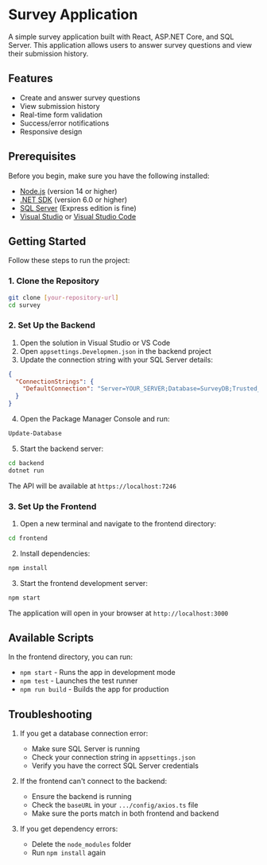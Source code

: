 # Survey Application

A simple survey application built with React, ASP.NET Core, and SQL Server. This application allows users to answer survey questions and view their submission history.

## Features

- Create and answer survey questions
- View submission history
- Real-time form validation
- Success/error notifications
- Responsive design

## Prerequisites

Before you begin, make sure you have the following installed:
- [Node.js](https://nodejs.org/) (version 14 or higher)
- [.NET SDK](https://dotnet.microsoft.com/download) (version 6.0 or higher)
- [SQL Server](https://www.microsoft.com/en-us/sql-server/sql-server-downloads) (Express edition is fine)
- [Visual Studio](https://visualstudio.microsoft.com/) or [Visual Studio Code](https://code.visualstudio.com/)

## Getting Started

Follow these steps to run the project:

### 1. Clone the Repository

```bash
git clone [your-repository-url]
cd survey
```
### 2. Set Up the Backend

1. Open the solution in Visual Studio or VS Code
2. Open `appsettings.Developmen.json` in the backend project
3. Update the connection string with your SQL Server details:
```json
{
  "ConnectionStrings": {
    "DefaultConnection": "Server=YOUR_SERVER;Database=SurveyDB;Trusted_Connection=True;TrustServerCertificate=True;"
  }
}
```

4. Open the Package Manager Console and run:
```bash
Update-Database
```

5. Start the backend server:
```bash
cd backend
dotnet run
```
The API will be available at `https://localhost:7246`

### 3. Set Up the Frontend

1. Open a new terminal and navigate to the frontend directory:
```bash
cd frontend
```

2. Install dependencies:
```bash
npm install
```

3. Start the frontend development server:
```bash
npm start
```
The application will open in your browser at `http://localhost:3000`

## Available Scripts

In the frontend directory, you can run:

- `npm start` - Runs the app in development mode
- `npm test` - Launches the test runner
- `npm run build` - Builds the app for production

## Troubleshooting

1. If you get a database connection error:
   - Make sure SQL Server is running
   - Check your connection string in `appsettings.json`
   - Verify you have the correct SQL Server credentials

2. If the frontend can't connect to the backend:
   - Ensure the backend is running
   - Check the `baseURL` in your `.../config/axios.ts` file
   - Make sure the ports match in both frontend and backend

3. If you get dependency errors:
   - Delete the `node_modules` folder
   - Run `npm install` again

